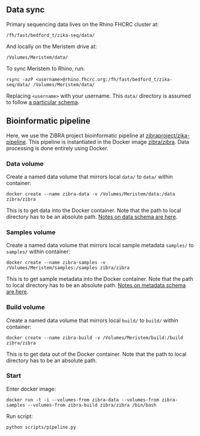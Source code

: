 ## Data sync

Primary sequencing data lives on the Rhino FHCRC cluster at:

    /fh/fast/bedford_t/zika-seq/data/

And locally on the Meristem drive at:

    /Volumes/Meristem/data/

To sync Meristem to Rhino, run:

    rsync -azP <username>@rhino.fhcrc.org:/fh/fast/bedford_t/zika-seq/data/ /Volumes/Meristem/data/

Replacing `<username>` with your username. This `data/` directory is assumed to follow [a particular schema](../data/).

## Bioinformatic pipeline

Here, we use the ZiBRA project bioinformatic pipeline at [zibraproject/zika-pipeline](https://github.com/zibraproject/zika-pipeline/). This pipeline is instantiated in the Docker image [zibra/zibra](https://hub.docker.com/r/zibra/zibra/). Data processing is done entirely using Docker.

### Data volume

Create a named data volume that mirrors local `data/` to `data/` within container:

    docker create --name zibra-data -v /Volumes/Meristem/data:/data zibra/zibra

This is to get data into the Docker container. Note that the path to local directory has to be an absolute path. [Notes on data schema are here](../data/).

### Samples volume

Create a named data volume that mirrors local sample metadata `samples/` to `samples/` within container:

    docker create --name zibra-samples -v /Volumes/Meristem/samples:/samples zibra/zibra

This is to get sample metadata into the Docker container. Note that the path to local directory has to be an absolute path. [Notes on metadata schema are here](../samples/).

### Build volume

Create a named data volume that mirrors local `build/` to `build/` within container:

    docker create --name zibra-build -v /Volumes/Meristem/build:/build zibra/zibra

This is to get data out of the Docker container. Note that the path to local directory has to be an absolute path.

### Start

Enter docker image:

    docker run -t -i --volumes-from zibra-data --volumes-from zibra-samples --volumes-from zibra-build zibra/zibra /bin/bash

Run script:

    python scripts/pipeline.py
